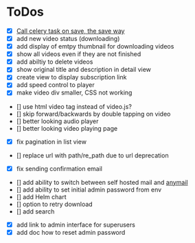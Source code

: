 # ToDos

* [X] [Call celery task on save, the save way](https://stackoverflow.com/a/54313701)
* [X] add new video status (downloading)
* [X] add display of emtpy thumbnail for downloading videos
* [X] show all videos even if they are not finished
* [X] add abiltiy to delete videos
* [X] show original title and description in detail view
* [X] create view to display subscription link
* [X] add speed control to player
* [X] make video div smaller, CSS not working
* [] use html video tag instead of video.js?
* [] skip forward/backwards by double tapping on video
* [] better looking audio player
* [] better looking video playing page
* [X] fix pagination in list view
* [] replace url with path/re_path due to url deprecation
* [X] fix sending confirmation email
* [] add ability to switch between self hosted mail and [anymail](https://anymail.dev/en/stable/)
* [] add ability to set initial admin password from env
* [] add Helm chart
* [] option to retry download
* [] add search
* [X] add link to admin interface for superusers
* [X] add doc how to reset admin password
